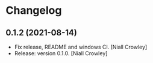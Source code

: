 Changelog
=========


0.1.2 (2021-08-14)
------------------
- Fix release, README and windows CI. [Niall Crowley]
- Release: version 0.1.0. [Niall Crowley]

